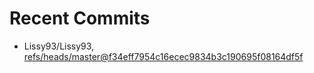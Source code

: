 # Recent Commits

<!-- START gadpp -->
- Lissy93/Lissy93, [refs/heads/master@f34eff7954c16ecec9834b3c190695f08164df5f](https://github.com/Lissy93/Lissy93/commit/f34eff7954c16ecec9834b3c190695f08164df5f)

